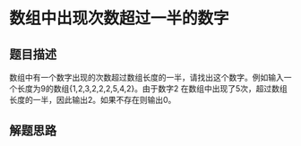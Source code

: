 # 数组中出现次数超过一半的数字
## 题目描述
数组中有一个数字出现的次数超过数组长度的一半，请找出这个数字。例如输入一个长度为9的数组{1,2,3,2,2,2,5,4,2}。由于数字2
在数组中出现了5次，超过数组长度的一半，因此输出2。如果不存在则输出0。
## 解题思路
